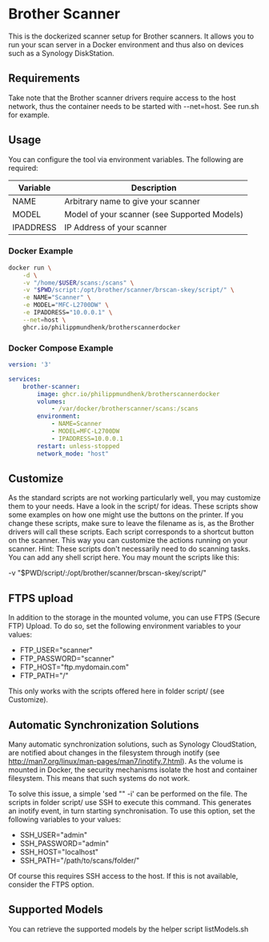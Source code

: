 # Brother Scanner
This is the dockerized scanner setup for Brother scanners. It allows you to run
your scan server in a Docker environment and thus also on devices such as a Synology
DiskStation.

## Requirements
Take note that the Brother scanner drivers require access to the host network, thus
the container needs to be started with --net=host. See run.sh for example.

## Usage
You can configure the tool via environment variables. The following are required:

| Variable | Description |
| ------------- | ------------- |
| NAME  | Arbitrary name to give your scanner  |
| MODEL  | Model of your scanner (see Supported Models)  |
| IPADDRESS | IP Address of your scanner |

### Docker Example
```bash
docker run \
    -d \
    -v "/home/$USER/scans:/scans" \
    -v "$PWD/script:/opt/brother/scanner/brscan-skey/script/" \
    -e NAME="Scanner" \
    -e MODEL="MFC-L2700DW" \
    -e IPADDRESS="10.0.0.1" \
    --net=host \
    ghcr.io/philippmundhenk/brotherscannerdocker
```

### Docker Compose Example
```yaml
version: '3'

services:
    brother-scanner:
        image: ghcr.io/philippmundhenk/brotherscannerdocker
        volumes:
            - /var/docker/brotherscanner/scans:/scans
        environment:
            - NAME=Scanner
            - MODEL=MFC-L2700DW
            - IPADDRESS=10.0.0.1
        restart: unless-stopped
        network_mode: "host"
```

## Customize
As the standard scripts are not working particularly well, you may customize them to your needs.
Have a look in the script/ for ideas. These scripts show some examples on how one might use the buttons
on the printer. If you change these scripts, make sure to leave the filename as is, as the Brother
drivers will call these scripts. Each script corresponds to a shortcut button on the scanner. This way
you can customize the actions running on your scanner. Hint: These scripts don't necessarily need to do
scanning tasks. You can add any shell script here.
You may mount the scripts like this:

-v "$PWD/script/:/opt/brother/scanner/brscan-skey/script/"

## FTPS upload
In addition to the storage in the mounted volume, you can use FTPS (Secure FTP) Upload.
To do so, set the following environment variables to your values:
- FTP_USER="scanner"
- FTP_PASSWORD="scanner"
- FTP_HOST="ftp.mydomain.com"
- FTP_PATH="/"

This only works with the scripts offered here in folder script/ (see Customize).

## Automatic Synchronization Solutions
Many automatic synchronization solutions, such as Synology CloudStation, are notified
about changes in the filesystem through inotify (see http://man7.org/linux/man-pages/man7/inotify.7.html).
As the volume is mounted in Docker, the security mechanisms isolate the host and container
filesystem. This means that such systems do not work.

To solve this issue, a simple 'sed "" -i' can be performed on the file. The scripts in folder script/ use SSH
to execute this command. This generates an inotify event, in turn starting synchronisation.
To use this option, set the following variables to your values:
- SSH_USER="admin"
- SSH_PASSWORD="admin"
- SSH_HOST="localhost"
- SSH_PATH="/path/to/scans/folder/"

Of course this requires SSH access to the host. If this is not available, consider the FTPS option.

## Supported Models
You can retrieve the supported models by the helper script listModels.sh
